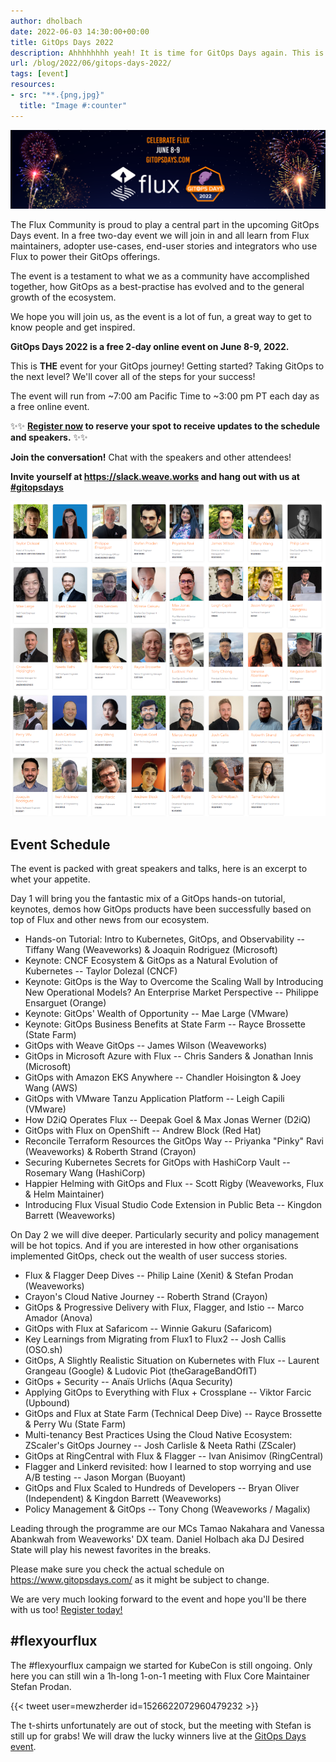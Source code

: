 ```yaml
---
author: dholbach
date: 2022-06-03 14:30:00+00:00
title: GitOps Days 2022
description: Ahhhhhhhh yeah! It is time for GitOps Days again. This is where we celebrate where we as a community have taken Flux today, how it's being used, where the ecosystem is moving, what's next and it is where we have a great time together!
url: /blog/2022/06/gitops-days-2022/
tags: [event]
resources:
- src: "**.{png,jpg}"
  title: "Image #:counter"
---
```



![GitOps Days 2022](gitopsdays-featured.png)

The Flux Community is proud to play a central part in the upcoming
GitOps Days event. In a free two-day event we will join in and all learn
from Flux maintainers, adopter use-cases, end-user stories and
integrators who use Flux to power their GitOps offerings.

The event is a testament to what we as a community have accomplished
together, how GitOps as a best-practise has evolved and to the general
growth of the ecosystem.

We hope you will join us, as the event is a lot of fun, a great way to
get to know people and get inspired.

**GitOps Days 2022 is a free 2-day online event on June 8-9, 2022.**

This is **THE** event for your GitOps journey! Getting started? Taking
GitOps to the next level? We'll cover all of the steps for your success!

The event will run from \~7:00 am Pacific Time to \~3:00 pm PT each day
as a free online event.

✨✨ **[Register now](https://go.weave.works/2022-GitOps-Days-US.html) to
reserve your spot to receive updates to the schedule and speakers.** ✨✨

**Join the conversation!** Chat with the speakers and other attendees!

**Invite yourself at <https://slack.weave.works> and hang out with us at
[#gitopsdays](https://bit.ly/GitOpsDays_Slack)**

![GitOps Days 2022 Speakers](gitopsdays-2022-speakers.png)

Event Schedule
--------------

The event is packed with great speakers and talks, here is an excerpt to
whet your appetite.

Day 1 will bring you the fantastic mix of a GitOps hands-on tutorial,
keynotes, demos how GitOps products have been successfully based on top
of Flux and other news from our ecosystem.

- Hands-on Tutorial: Intro to Kubernetes, GitOps, and Observability -- Tiffany Wang (Weaveworks) & Joaquin Rodriguez (Microsoft)
- Keynote: CNCF Ecosystem & GitOps as a Natural Evolution of Kubernetes -- Taylor Dolezal (CNCF)
- Keynote: GitOps is the Way to Overcome the Scaling Wall by Introducing New Operational Models? An Enterprise Market Perspective -- Philippe Ensarguet (Orange)
- Keynote: GitOps' Wealth of Opportunity -- Mae Large (VMware)
- Keynote: GitOps Business Benefits at State Farm -- Rayce Brossette (State Farm)
- GitOps with Weave GitOps -- James Wilson (Weaveworks)
- GitOps in Microsoft Azure with Flux -- Chris Sanders & Jonathan Innis (Microsoft)
- GitOps with Amazon EKS Anywhere -- Chandler Hoisington & Joey Wang (AWS)
- GitOps with VMware Tanzu Application Platform -- Leigh Capili (VMware)
- How D2iQ Operates Flux -- Deepak Goel & Max Jonas Werner (D2iQ)
- GitOps with Flux on OpenShift -- Andrew Block (Red Hat)
- Reconcile Terraform Resources the GitOps Way -- Priyanka "Pinky" Ravi (Weaveworks) & Roberth Strand (Crayon)
- Securing Kubernetes Secrets for GitOps with HashiCorp Vault -- Rosemary Wang (HashiCorp)
- Happier Helming with GitOps and Flux -- Scott Rigby (Weaveworks, Flux & Helm Maintainer)
- Introducing Flux Visual Studio Code Extension in Public Beta -- Kingdon Barrett (Weaveworks)

On Day 2 we will dive deeper. Particularly security and policy
management will be hot topics. And if you are interested in how other
organisations implemented GitOps, check out the wealth of user success
stories.

- Flux & Flagger Deep Dives -- Philip Laine (Xenit) & Stefan Prodan (Weaveworks)
- Crayon's Cloud Native Journey -- Roberth Strand (Crayon)
- GitOps & Progressive Delivery with Flux, Flagger, and Istio -- Marco Amador (Anova)
- GitOps with Flux at Safaricom -- Winnie Gakuru (Safaricom)
- Key Learnings from Migrating from Flux1 to Flux2 -- Josh Callis (OSO.sh)
- GitOps, A Slightly Realistic Situation on Kubernetes with Flux -- Laurent Grangeau (Google) & Ludovic Piot (theGarageBandOfIT)
- GitOps + Security -- Anaïs Urlichs (Aqua Security)
- Applying GitOps to Everything with Flux + Crossplane -- Viktor Farcic (Upbound)
- GitOps and Flux at State Farm (Technical Deep Dive) -- Rayce Brossette & Perry Wu (State Farm)
- Multi-tenancy Best Practices Using the Cloud Native Ecosystem: ZScaler's GitOps Journey -- Josh Carlisle & Neeta Rathi (ZScaler)
- GitOps at RingCentral with Flux & Flagger -- Ivan Anisimov (RingCentral)
- Flagger and Linkerd revisited: how I learned to stop worrying and use A/B testing -- Jason Morgan (Buoyant)
- GitOps and Flux Scaled to Hundreds of Developers -- Bryan Oliver (Independent) & Kingdon Barrett (Weaveworks)
- Policy Management & GitOps -- Tony Chong (Weaveworks / Magalix)

Leading through the programme are our MCs Tamao Nakahara and Vanessa
Abankwah from Weaveworks' DX team. Daniel Holbach aka DJ Desired State
will play his newest favorites in the breaks.

Please make sure you check the actual schedule on <https://www.gitopsdays.com/>
as it might be subject to change.

We are very much looking forward to the event and hope you'll be there
with us too! [Register today!](https://www.gitopsdays.com)

\#flexyourflux
--------------

The \#flexyourflux campaign we started for KubeCon is still ongoing.
Only here you can still win a 1h-long 1-on-1 meeting with Flux Core
Maintainer Stefan Prodan.

{{< tweet user=mewzherder id=1526622072960479232 >}}

The t-shirts unfortunately are out of stock, but the meeting with Stefan
is still up for grabs! We will draw the lucky winners live at the
[GitOps Days event](https://www.gitopsdays.com/).
